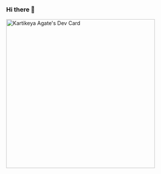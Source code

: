 ### Hi there 👋

<!--
**agatekartik/agatekartik** is a ✨ _special_ ✨ repository because its `README.md` (this file) appears on your GitHub profile.

Here are some ideas to get you started:

- 🔭 I’m currently working on ...
- 🌱 I’m currently learning ...
- 👯 I’m looking to collaborate on ...
- 🤔 I’m looking for help with ...
- 💬 Ask me about ...
- 📫 How to reach me: ...
- 😄 Pronouns: ...
- ⚡ Fun fact: ...
-->

<a href="https://app.daily.dev/agatekartik">
  <img src="https://api.daily.dev/devcards/5de667a74d6a435287b62257653129db.png?r=5x1" width="400" alt="Kartikeya Agate's Dev Card"/>
</a>
